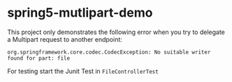 # spring5-mutlipart-demo

This project only demonstrates the following error when you try to delegate a Multipart request to another endpoint:

`org.springframework.core.codec.CodecException: No suitable writer found for part: file`

For testing start the Junit Test in `FileControllerTest`

